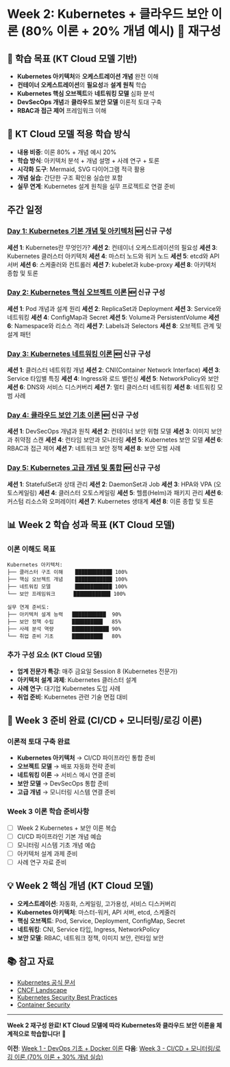 # Week 2: Kubernetes + 클라우드 보안 이론 (80% 이론 + 20% 개념 예시) 🔄 재구성

## 🎯 학습 목표 (KT Cloud 모델 기반)
- **Kubernetes 아키텍처**와 **오케스트레이션 개념** 완전 이해
- **컨테이너 오케스트레이션**의 **필요성**과 **설계 원칙** 학습
- **Kubernetes 핵심 오브젝트**와 **네트워킹 모델** 심화 분석
- **DevSecOps 개념**과 **클라우드 보안 모델** 이론적 토대 구축
- **RBAC과 접근 제어** 프레임워크 이해

## 🌟 KT Cloud 모델 적용 학습 방식
- **내용 비중**: 이론 80% + 개념 예시 20%
- **학습 방식**: 아키텍처 분석 + 개념 설명 + 사례 연구 + 토론
- **시각화 도구**: Mermaid, SVG 다이어그램 적극 활용
- **개념 실습**: 간단한 구조 확인용 실습만 포함
- **실무 연계**: Kubernetes 설계 원칙을 실무 프로젝트로 연결 준비

## 주간 일정

### [Day 1: Kubernetes 기본 개념 및 아키텍처](./day_01/README.md) 🆕 신규 구성
**세션 1**: Kubernetes란 무엇인가?
**세션 2**: 컨테이너 오케스트레이션의 필요성
**세션 3**: Kubernetes 클러스터 아키텍처
**세션 4**: 마스터 노드와 워커 노드
**세션 5**: etcd와 API 서버
**세션 6**: 스케줄러와 컨트롤러
**세션 7**: kubelet과 kube-proxy
**세션 8**: 아키텍처 종합 및 토론

### [Day 2: Kubernetes 핵심 오브젝트 이론](./day_02/README.md) 🆕 신규 구성
**세션 1**: Pod 개념과 설계 원리
**세션 2**: ReplicaSet과 Deployment
**세션 3**: Service와 네트워킹
**세션 4**: ConfigMap과 Secret
**세션 5**: Volume과 PersistentVolume
**세션 6**: Namespace와 리소스 격리
**세션 7**: Labels과 Selectors
**세션 8**: 오브젝트 관계 및 설계 패턴

### [Day 3: Kubernetes 네트워킹 이론](./day_03/README.md) 🆕 신규 구성
**세션 1**: 클러스터 네트워킹 개념
**세션 2**: CNI(Container Network Interface)
**세션 3**: Service 타입별 특징
**세션 4**: Ingress와 로드 밸런싱
**세션 5**: NetworkPolicy와 보안
**세션 6**: DNS와 서비스 디스커버리
**세션 7**: 멀티 클러스터 네트워킹
**세션 8**: 네트워킹 모범 사례

### [Day 4: 클라우드 보안 기초 이론](./day_04/README.md) 🆕 신규 구성
**세션 1**: DevSecOps 개념과 원칙
**세션 2**: 컨테이너 보안 위협 모델
**세션 3**: 이미지 보안과 취약점 스캔
**세션 4**: 런타임 보안과 모니터링
**세션 5**: Kubernetes 보안 모델
**세션 6**: RBAC과 접근 제어
**세션 7**: 네트워크 보안 정책
**세션 8**: 보안 모범 사례

### [Day 5: Kubernetes 고급 개념 및 통합](./day_05/README.md) 🆕 신규 구성
**세션 1**: StatefulSet과 상태 관리
**세션 2**: DaemonSet과 Job
**세션 3**: HPA와 VPA (오토스케일링)
**세션 4**: 클러스터 오토스케일링
**세션 5**: 헬름(Helm)과 패키지 관리
**세션 6**: 커스텀 리소스와 오퍼레이터
**세션 7**: Kubernetes 생태계
**세션 8**: 이론 종합 및 토론

## 📊 Week 2 학습 성과 목표 (KT Cloud 모델)

### 이론 이해도 목표
```
Kubernetes 아키텍처:
├── 클러스터 구조 이해    ████████████ 100%
├── 핵심 오브젝트 개념    ████████████ 100%
├── 네트워킹 모델        ████████████ 100%
└── 보안 프레임워크      ████████████ 100%

실무 연계 준비도:
├── 아키텍처 설계 능력   ███████████  90%
├── 보안 정책 수립      ██████████   85%
├── 사례 분석 역량      ████████████ 90%
└── 취업 준비 기초      ██████████   80%
```

### 추가 구성 요소 (KT Cloud 모델)
- **업계 전문가 특강**: 매주 금요일 Session 8 (Kubernetes 전문가)
- **아키텍처 설계 과제**: Kubernetes 클러스터 설계
- **사례 연구**: 대기업 Kubernetes 도입 사례
- **취업 준비**: Kubernetes 관련 기술 면접 대비

## 🎯 Week 3 준비 완료 (CI/CD + 모니터링/로깅 이론)

### 이론적 토대 구축 완료
- **Kubernetes 아키텍처** → CI/CD 파이프라인 통합 준비
- **오브젝트 모델** → 배포 자동화 전략 준비
- **네트워킹 이론** → 서비스 메시 연결 준비
- **보안 모델** → DevSecOps 통합 준비
- **고급 개념** → 모니터링 시스템 연결 준비

### Week 3 이론 학습 준비사항
- [ ] Week 2 Kubernetes + 보안 이론 복습
- [ ] CI/CD 파이프라인 기본 개념 예습
- [ ] 모니터링 시스템 기초 개념 예습
- [ ] 아키텍처 설계 과제 준비
- [ ] 사례 연구 자료 준비

## 💡 Week 2 핵심 개념 (KT Cloud 모델)
- **오케스트레이션**: 자동화, 스케일링, 고가용성, 서비스 디스커버리
- **Kubernetes 아키텍처**: 마스터-워커, API 서버, etcd, 스케줄러
- **핵심 오브젝트**: Pod, Service, Deployment, ConfigMap, Secret
- **네트워킹**: CNI, Service 타입, Ingress, NetworkPolicy
- **보안 모델**: RBAC, 네트워크 정책, 이미지 보안, 런타임 보안

## 📚 참고 자료
- [Kubernetes 공식 문서](https://kubernetes.io/docs/)
- [CNCF Landscape](https://landscape.cncf.io/)
- [Kubernetes Security Best Practices](https://kubernetes.io/docs/concepts/security/)
- [Container Security](https://kubernetes.io/docs/concepts/security/pod-security-standards/)

---
**Week 2 재구성 완료! KT Cloud 모델에 따라 Kubernetes와 클라우드 보안 이론을 체계적으로 학습합니다!** 🚀

**이전**: [Week 1 - DevOps 기초 + Docker 이론](../week_01/README.md)
**다음**: [Week 3 - CI/CD + 모니터링/로깅 이론 (70% 이론 + 30% 개념 실습)](../week_03/README.md)